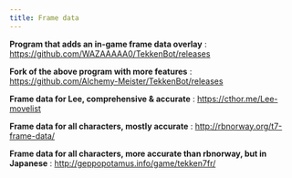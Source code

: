 ```yaml
---
title: Frame data
---
```


**Program that adds an in-game frame data overlay**
: <https://github.com/WAZAAAAA0/TekkenBot/releases>

**Fork of the above program with more features**
: <https://github.com/Alchemy-Meister/TekkenBot/releases>

**Frame data for Lee, comprehensive & accurate**
: <https://cthor.me/Lee-movelist>

**Frame data for all characters, mostly accurate**
: <http://rbnorway.org/t7-frame-data/>

**Frame data for all characters, more accurate than rbnorway, but in Japanese**
: <http://geppopotamus.info/game/tekken7fr/>
